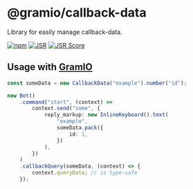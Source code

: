 # @gramio/callback-data

Library for easily manage callback-data.

[![npm](https://img.shields.io/npm/v/@gramio/callback-data?logo=npm&style=flat&labelColor=000&color=3b82f6)](https://www.npmjs.org/package/@gramio/callback-data)
[![JSR](https://jsr.io/badges/@gramio/callback-data)](https://jsr.io/@gramio/callback-data)
[![JSR Score](https://jsr.io/badges/@gramio/callback-data/score)](https://jsr.io/@gramio/callback-data)

## Usage with [GramIO](https://gramio.dev/)

```typescript
const someData = new CallbackData("example").number("id");

new Bot()
    .command("start", (context) =>
        context.send("some", {
            reply_markup: new InlineKeyboard().text(
                "example",
                someData.pack({
                    id: 1,
                })
            ),
        })
    )
    .callbackQuery(someData, (context) => {
        context.queryData; // is type-safe
    });
```
